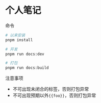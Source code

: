 # 个人笔记

命令

```bash
# 以来安装
pnpm install

# 开发
pnpm run docs:dev

# 打包
pnpm run docs:build
```

注意事项

- 不可出现未闭合的标签，否则打包异常
- 不可出现预期以外`{{foo}}`，否则打包异常
